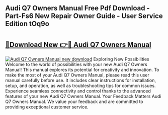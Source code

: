 ## Audi Q7 Owners Manual Free Pdf Download - Part-Fs6 New Repair Owner Guide - User Service Edition tOq9o

# <h2><a href="http://cf26353.oget.top/?id=Audi+Q7+Owners+Manual">🔗Download New 👉🔴 Audi Q7 Owners Manual</a></h2>

[![Audi Q7 Owners Manual new download](https://i.imgur.com/5g1atiW.png)](http://cf26353.oget.top/?id=Audi+Q7+Owners+Manual)
Exploring New Possibilities Welcome to the world of possibilities with your new Audi Q7 Owners Manual! This manual explores its potential for creativity and innovation. To make the most of your Audi Q7 Owners Manual, please read this user manual carefully before use. It includes clear instructions for installation, setup, and operation, as well as troubleshooting tips for common issues. Experience seamless connectivity and control thanks to the advanced features of your new Audi Q7 Owners Manual. Your Feedback Matters Audi Q7 Owners Manual. We value your feedback and are committed to providing exceptional customer service.
